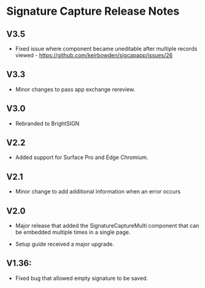 # Signature Capture Release Notes
 
## V3.5

- Fixed issue where component became uneditable after multiple records viewed - https://github.com/keirbowden/sigcapapp/issues/26

## V3.3

- Minor changes to pass app exchange rereview.

## V3.0

- Rebranded to BrightSIGN

## V2.2

- Added support for Surface Pro and Edge Chromium.

## V2.1

- Minor change to add additional information when an error occurs

## V2.0 

- Major release that added the SignatureCaptureMulti component that can be embedded multiple
times in a single page. 

- Setup guide received a major upgrade.

## V1.36:

- Fixed bug that allowed empty signature to be saved.
